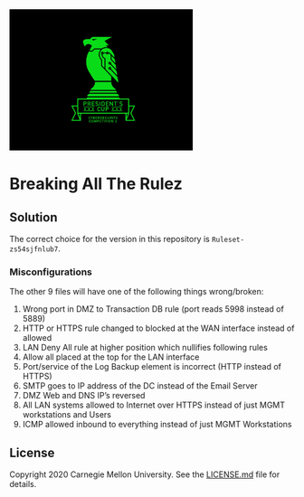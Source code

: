 <img src="../../../logo.png" height="250px">

# Breaking All The Rulez

## Solution

The correct choice for the version in this repository is `Ruleset-zs54sjfnlub7`.

### Misconfigurations

The other 9 files will have one of the following things wrong/broken:

1. Wrong port in DMZ to Transaction DB rule (port reads 5998 instead of 5889)
2. HTTP or HTTPS rule changed to blocked at the WAN interface instead of allowed
3. LAN Deny All rule at higher position which nullifies following rules
4. Allow all placed at the top for the LAN interface
5. Port/service of the Log Backup element is incorrect (HTTP instead of HTTPS)
6. SMTP goes to IP address of the DC instead of the Email Server
7. DMZ Web and DNS IP’s reversed
8. All LAN systems allowed to Internet over HTTPS instead of just MGMT workstations and Users
9. ICMP allowed inbound to everything instead of just MGMT Workstations

## License
Copyright 2020 Carnegie Mellon University. See the [LICENSE.md](../../../LICENSE.md) file for details.